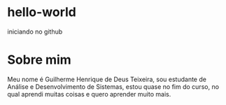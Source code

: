 # hello-world
iniciando no github
# Sobre mim
Meu nome é Guilherme Henrique de Deus Teixeira, sou estudante de Análise e Desenvolvimento de Sistemas, estou quase no fim do curso, no qual aprendi muitas coisas e quero aprender muito mais.
